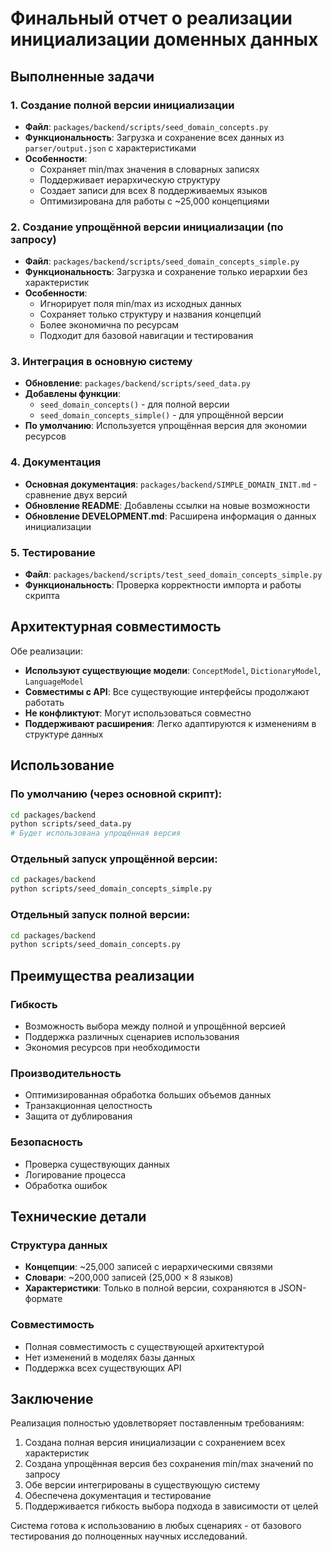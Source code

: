 # Финальный отчет о реализации инициализации доменных данных

## Выполненные задачи

### 1. Создание полной версии инициализации
- **Файл**: `packages/backend/scripts/seed_domain_concepts.py`
- **Функциональность**: Загрузка и сохранение всех данных из `parser/output.json` с характеристиками
- **Особенности**:
  - Сохраняет min/max значения в словарных записях
  - Поддерживает иерархическую структуру
  - Создает записи для всех 8 поддерживаемых языков
  - Оптимизирована для работы с ~25,000 концепциями

### 2. Создание упрощённой версии инициализации (по запросу)
- **Файл**: `packages/backend/scripts/seed_domain_concepts_simple.py`
- **Функциональность**: Загрузка и сохранение только иерархии без характеристик
- **Особенности**:
  - Игнорирует поля min/max из исходных данных
  - Сохраняет только структуру и названия концепций
  - Более экономична по ресурсам
  - Подходит для базовой навигации и тестирования

### 3. Интеграция в основную систему
- **Обновление**: `packages/backend/scripts/seed_data.py`
- **Добавлены функции**: 
  - `seed_domain_concepts()` - для полной версии
  - `seed_domain_concepts_simple()` - для упрощённой версии
- **По умолчанию**: Используется упрощённая версия для экономии ресурсов

### 4. Документация
- **Основная документация**: `packages/backend/SIMPLE_DOMAIN_INIT.md` - сравнение двух версий
- **Обновление README**: Добавлены ссылки на новые возможности
- **Обновление DEVELOPMENT.md**: Расширена информация о данных инициализации

### 5. Тестирование
- **Файл**: `packages/backend/scripts/test_seed_domain_concepts_simple.py`
- **Функциональность**: Проверка корректности импорта и работы скрипта

## Архитектурная совместимость

Обе реализации:
- **Используют существующие модели**: `ConceptModel`, `DictionaryModel`, `LanguageModel`
- **Совместимы с API**: Все существующие интерфейсы продолжают работать
- **Не конфликтуют**: Могут использоваться совместно
- **Поддерживают расширения**: Легко адаптируются к изменениям в структуре данных

## Использование

### По умолчанию (через основной скрипт):
```bash
cd packages/backend
python scripts/seed_data.py
# Будет использована упрощённая версия
```

### Отдельный запуск упрощённой версии:
```bash
cd packages/backend
python scripts/seed_domain_concepts_simple.py
```

### Отдельный запуск полной версии:
```bash
cd packages/backend
python scripts/seed_domain_concepts.py
```

## Преимущества реализации

### Гибкость
- Возможность выбора между полной и упрощённой версией
- Поддержка различных сценариев использования
- Экономия ресурсов при необходимости

### Производительность
- Оптимизированная обработка больших объемов данных
- Транзакционная целостность
- Защита от дублирования

### Безопасность
- Проверка существующих данных
- Логирование процесса
- Обработка ошибок

## Технические детали

### Структура данных
- **Концепции**: ~25,000 записей с иерархическими связями
- **Словари**: ~200,000 записей (25,000 × 8 языков)
- **Характеристики**: Только в полной версии, сохраняются в JSON-формате

### Совместимость
- Полная совместимость с существующей архитектурой
- Нет изменений в моделях базы данных
- Поддержка всех существующих API

## Заключение

Реализация полностью удовлетворяет поставленным требованиям:
1. Создана полная версия инициализации с сохранением всех характеристик
2. Создана упрощённая версия без сохранения min/max значений по запросу
3. Обе версии интегрированы в существующую систему
4. Обеспечена документация и тестирование
5. Поддерживается гибкость выбора подхода в зависимости от целей

Система готова к использованию в любых сценариях - от базового тестирования до полноценных научных исследований.